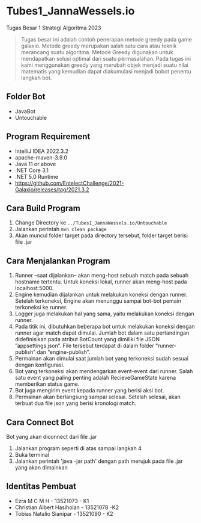 # Tubes1_JannaWessels.io
Tugas Besar 1 Strategi Algoritma 2023

> Tugas besar ini adalah contoh penerapan metode greedy pada game galaxio. Metode greedy merupakan salah satu cara atau teknik merancang suatu algoritma. Metode Greedy digunakan untuk mendapatkan solusi optimal dari suatu permasalahan. Pada tugas ini kami menggunakan greedy yang merubah objek menjadi suatu nilai matematis yang kemudian dapat diakumulasi menjadi bobot penentu langkah bot.

## Folder Bot
- JavaBot
- Untouchable

## Program Requirement
- IntelliJ IDEA 2022.3.2
- apache-maven-3.9.0
- Java 11 or above
- .NET Core 3.1
- .NET 5.0 Runtime  
- https://github.com/EntelectChallenge/2021-Galaxio/releases/tag/2021.3.2

## Cara Build Program
1. Change Directory ke `../Tubes1_JannaWessels.io/Untouchable`
2. Jalankan perintah `mvn clean package`
3. Akan muncul folder target pada directory tersebut, folder target berisi file .jar

## Cara Menjalankan Program
1. Runner –saat dijalankan– akan meng-host sebuah match pada sebuah hostname tertentu. Untuk koneksi lokal, runner akan meng-host pada localhost:5000.
2. Engine kemudian dijalankan untuk melakukan koneksi dengan runner. Setelah terkoneksi, Engine akan menunggu sampai bot-bot pemain terkoneksi ke runner.
3. Logger juga melakukan hal yang sama, yaitu melakukan koneksi dengan runner.
4. Pada titik ini, dibutuhkan beberapa bot untuk melakukan koneksi dengan runner agar match dapat dimulai. Jumlah bot dalam satu pertandingan didefinisikan pada atribut BotCount yang dimiliki file JSON ”appsettings.json”. File tersebut terdapat di dalam folder “runner-publish” dan “engine-publish”.
5. Permainan akan dimulai saat jumlah bot yang terkoneksi sudah sesuai dengan konfigurasi.
6. Bot yang terkoneksi akan mendengarkan event-event dari runner. Salah satu event yang paling penting adalah RecieveGameState karena memberikan status game.
7. Bot juga mengirim event kepada runner yang berisi aksi bot.
8. Permainan akan berlangsung sampai selesai. Setelah selesai, akan terbuat dua file json yang berisi kronologi match.

## Cara Connect Bot
Bot yang akan diconnect dari file .jar
1. Jalankan program seperti di atas sampai langkah 4
2. Buka terminal
3. Jalankan perintah 'java -jar path' dengan path merujuk pada file .jar yang akan dimainkan

## Identitas Pembuat
- Ezra M C M H - 13521073 - K1
- Christian Albert Hasiholan - 13521078 -K2
- Tobias Natalio Sianipar - 13521090 - K2
